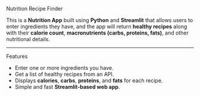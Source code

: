  Nutrition Recipe Finder

This is a **Nutrition App** built using **Python** and **Streamlit** that allows users to enter ingredients they have, and the app will return **healthy recipes** along with their **calorie count**, **macronutrients (carbs, proteins, fats)**, and other nutritional details.

---

   Features
- Enter one or more ingredients you have.
- Get a list of healthy recipes from an API.
- Displays **calories**, **carbs**, **proteins**, and **fats** for each recipe.
- Simple and fast **Streamlit-based web app**.
